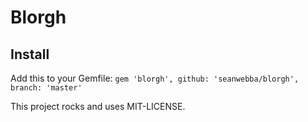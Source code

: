 # Blorgh

## Install

Add this to your Gemfile:
`gem 'blorgh', github: 'seanwebba/blorgh', branch: 'master'`

This project rocks and uses MIT-LICENSE.
